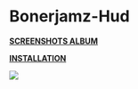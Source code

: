 # Bonerjamz-Hud

**[SCREENSHOTS ALBUM](https://imgur.com/a/OHMFf)** 

**[INSTALLATION](https://imgur.com/a/w3Ah6)**

![](https://i.imgur.com/8PGl726.jpg)